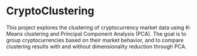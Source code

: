 # CryptoClustering
This project explores the clustering of cryptocurrency market data using K-Means clustering and Principal Component Analysis (PCA). The goal is to group cryptocurrencies based on their market behavior, and to compare clustering results with and without dimensionality reduction through PCA.
